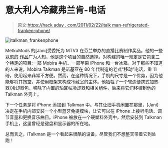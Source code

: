 # 意大利人冷藏弗兰肯-电话

> 原文:[https://hack aday . com/2011/02/22/italk man-refrigerated-franken-phone/](https://hackaday.com/2011/02/22/italkman-refrigerated-franken-phone/)

![italkman_frankenphone](../Images/0bcdbd2ad4fbc474cd213ccfa4ed5db0.png "italkman_frankenphone")

MetkuMods 的[Jani]受委托为 MTV3 在芬兰举办的直播比赛制作奖品。他的一些[以前的](http://hackaday.com/2009/08/25/htpc-inside-a-cellular-phone/) [作品](http://hackaday.com/2009/11/16/led-ring-light/)广为人知，他是这个项目的自然选择。对构建的唯一规定是它包含三个特定的项目:一部 Mobira 手机、一部苹果 iPhone 和一台冰箱。对于那些不知道的人来说，Mobira Talkman 是诺基亚在 80 年代制造的老式“移动”电话，重 11 磅，使用起来非常不方便。然而，在这种情况下，手机的尺寸是一个优势，因为他能够将其掏空，并使用框架来构成冷藏室的主体。他牺牲了一个软边便携式加热器/冷却器包，移除了内置的珀耳帖冷却器和相关组件，后来将它们移植到他的 Talkman 外壳上。

下一个任务是将 iPhone 添加到 Talkman 中。与其让旧手机闲置在那里，[Jani]决定在手机内部安装一个小型蓝牙免提模块，让它可以在 iPhone 上接听电话、调节音量和更换音乐曲目。iPhone 被放在一个硬塑料外壳中，然后安装到 Talkman 手机上，这里曾经是键盘和显示器的所在地。

总而言之，iTalkman 是一个看起来很酷的设备，尽管我们不想整天带着它到处跑！